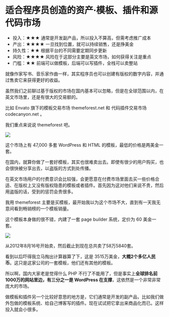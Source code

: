 # 适合程序员创造的资产·模板、插件和源代码市场

- 投入：★★★ 通常是开发副产品，所以投入不算高，但需考虑推广成本
- 产出：★★★★ 一旦找到位置，就可以持续销售，还是挣美金
- 持久性：★★ 根据平台的不同需要定期同步更新
- 风险：★★★★ 风险在于这部分主要是英文市场，如何获得关注是重点 
- 门槛：★★ 前端可以做模板，后端可以写插件，全栈可以卖整站


就像作家写书、音乐家作曲一样，其实程序员也可以创建有版权的数字内容，并通过售卖它来获得更好的收益。

虽然我们之前聊过基于版权的市场在国内基本可以忽略，但是在全球范围以内，在英文市场里，还是有很大的交易额的。

比如 Envato 旗下的模板交易市场 themeforest.net 和 代码插件交易市场 codecanyon.net 。

我们重点来说说 themeforest 吧。

![](https://theseven.ftqq.com/20200407193129.png)

这个市场上有 47,000 多套 WordPress 和 HTML 的模板，最低的价格是两美金一套。

在国内，就算你做了一套好模板，其实也很难卖出去。即使有很少的用户购买，也会很快被分享出去，以盗版的方式到处传播。

在英文市场用户的付费意识会比较强，会更愿意在付费市场里面去买一些价格合适、在版权上又没有版权隐患的模板或者插件。首先因为这对他们来说不贵，然后用盗版的话，受到的惩罚会贵很多。

我用 themeforest 主要是买模板，最开始我以为这个市场不大，直到有一天我无意间看到畅销榜的一个模板销量。

这个模板本身做的很不错，内建了一套 page builder 系统，定价为 60 美金一套。

![](https://theseven.ftqq.com/20200407193045.png)

从2012年8月16号开始卖，然后截止到现在总共卖了58万5840套。

看到以后吓得我立马掏出计算器算了下，这是 3515万美金，**大概2个多亿人民币**。这只是这家公司的一套模板，他们还有其他的模板。

所以啊，国内大家老是觉得什么 PHP 不行了不能用了，但是事实上**全球排名前1000万的网站里边，有三分之一是 WordPress 在支撑**，这依然是一个非常非常庞大的市场。

做模板和插件另一个比较好意思的地方是，它们通常是开发的副产品，比如我们做外包做的模板系统、给自己博客写的插件。现在试试把它拿出来商品化而已。这样投入就会小很多。

